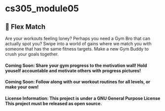 # cs305_module05
## :muscle: Flex Match
Are your workouts feeling loney? Perhaps you need a Gym Bro that can actually spot you? Swipe into a world of gains where we match you with someone that has the same fitness targets. Make a new Gym Buddy to crush your goals together.
#### **Coming Soon:** Share your gym progress to the motivation wall! Hold youself accountable and motivate others with progress pictures!
#### **Coming Soon:** Follow along with our workout routines for all levels, or make your own!
#### **License Information:** This project is under a GNU General Purpose License This project must be released as open source.
